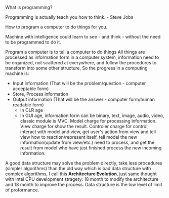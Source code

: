 What is programming?

Programming is actually teach you how to think. - Steve Jobs  

How to program a computer to do things for you.  

Machine with intelligence could learn to see - and think - without the need to be programmed to do it.  


Program a computer is to tell a computer to do things
All things are processed as information form in a computer system, information need to be organized, not scattered at everywhere, and follow the procedures to transform into some other structure,
So the progress in a computing machine is:
* Input information (That will be the problem/question - computer acceptable form)
* Store, Process information 
* Output information (That will be the answer - computer form/human readable form)
  * In CLR age
  * In GUI age, information form can be binary, text, image, audio, video, classic module is MVC. Model charge for processing information. View charge for show the result. Controler charge for control, interact with model and view, get user's action from view and tell view how to reaction/represent itself, tell model the new information(update from view/etc.) need to process, and get the result from model who have just finished process the new incoming information.

A good data structure may solve the problem directly, take less procedures (simpler algorithms) than the old way which is bad data structure with complex algorithms, I call this __Architecture Evolution__, just same thought with Intel CPU development stragety: 18 month to modify the architecture and 18 month to improve the process.
Data structure is the low level of limit of proformance.
